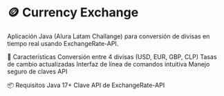 <h1> 🪙 Currency Exchange </h1>
Aplicación Java (Alura Latam Challange) para conversión de divisas en tiempo real usando ExchangeRate-API.

🚀 Características
Conversión entre 4 divisas (USD, EUR, GBP, CLP)
Tasas de cambio actualizadas
Interfaz de línea de comandos intuitiva
Manejo seguro de claves API

📦 Requisitos
Java 17+
Clave API de ExchangeRate-API

